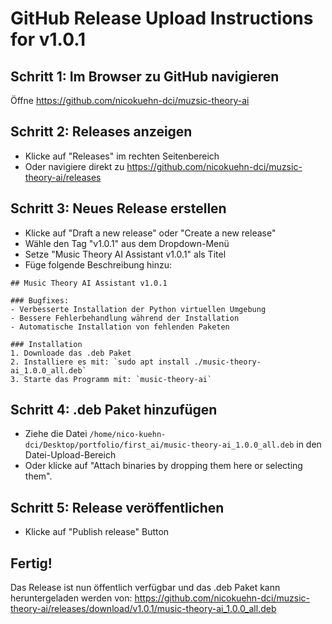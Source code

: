 # GitHub Release Upload Instructions for v1.0.1

## Schritt 1: Im Browser zu GitHub navigieren
Öffne https://github.com/nicokuehn-dci/muzsic-theory-ai

## Schritt 2: Releases anzeigen
- Klicke auf "Releases" im rechten Seitenbereich
- Oder navigiere direkt zu https://github.com/nicokuehn-dci/muzsic-theory-ai/releases

## Schritt 3: Neues Release erstellen
- Klicke auf "Draft a new release" oder "Create a new release"
- Wähle den Tag "v1.0.1" aus dem Dropdown-Menü
- Setze "Music Theory AI Assistant v1.0.1" als Titel
- Füge folgende Beschreibung hinzu:

```
## Music Theory AI Assistant v1.0.1

### Bugfixes:
- Verbesserte Installation der Python virtuellen Umgebung
- Bessere Fehlerbehandlung während der Installation
- Automatische Installation von fehlenden Paketen

### Installation
1. Downloade das .deb Paket
2. Installiere es mit: `sudo apt install ./music-theory-ai_1.0.0_all.deb`
3. Starte das Programm mit: `music-theory-ai`
```

## Schritt 4: .deb Paket hinzufügen
- Ziehe die Datei `/home/nico-kuehn-dci/Desktop/portfolio/first_ai/music-theory-ai_1.0.0_all.deb` in den Datei-Upload-Bereich
- Oder klicke auf "Attach binaries by dropping them here or selecting them".

## Schritt 5: Release veröffentlichen
- Klicke auf "Publish release" Button

## Fertig!
Das Release ist nun öffentlich verfügbar und das .deb Paket kann heruntergeladen werden von:
https://github.com/nicokuehn-dci/muzsic-theory-ai/releases/download/v1.0.1/music-theory-ai_1.0.0_all.deb
